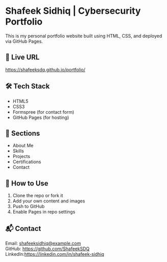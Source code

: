 # Shafeek Sidhiq | Cybersecurity Portfolio

This is my personal portfolio website built using HTML, CSS, and deployed via GitHub Pages.

## 🚀 Live URL
https://shafeeksdq.github.io/portfolio/

## 🛠️ Tech Stack
- HTML5
- CSS3
- Formspree (for contact form)
- GitHub Pages (for hosting)

## 📁 Sections
- About Me
- Skills
- Projects
- Certifications
- Contact

## 🔧 How to Use
1. Clone the repo or fork it
2. Add your own content and images
3. Push to GitHub
4. Enable Pages in repo settings

## 📬 Contact
Email: shafeeksidhiq@example.com  
GitHub: https://github.com/ShafeekSDQ
LinkedIn:https://linkedin.com/in/shafeek-sidhiq
